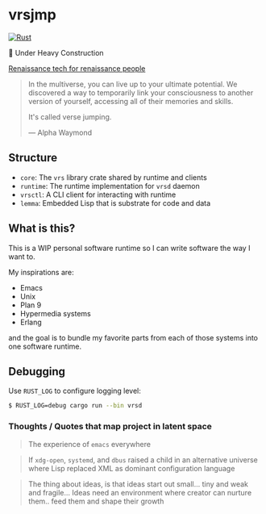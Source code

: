# vrsjmp

[![Rust](https://github.com/leoshimo/vrsjmp/actions/workflows/rust.yml/badge.svg?branch=main)](https://github.com/leoshimo/vrsjmp/actions/workflows/rust.yml)

🚧 Under Heavy Construction

[Renaissance tech for renaissance people](https://web.archive.org/web/20210428062809/https://twitter.com/dhh/status/1341758748717510659)

> In the multiverse, you can live up to your ultimate potential. We discovered a
> way to temporarily link your consciousness to another version of yourself,
> accessing all of their memories and skills.
>
> It's called verse jumping.
>
> — Alpha Waymond

## Structure

- `core`: The `vrs` library crate shared by runtime and clients
- `runtime`: The runtime implementation for `vrsd` daemon
- `vrsctl`: A CLI client for interacting with runtime
- `lemma`: Embedded Lisp that is substrate for code and data

## What is this?

This is a WIP personal software runtime so I can write software the way I want to.

My inspirations are:

- Emacs
- Unix
- Plan 9
- Hypermedia systems
- Erlang

and the goal is to bundle my favorite parts from each of those systems into one software runtime.

## Debugging

Use `RUST_LOG` to configure logging level:

```sh
$ RUST_LOG=debug cargo run --bin vrsd
```

### Thoughts / Quotes that map project in latent space


> The experience of `emacs` everywhere

> If `xdg-open`, `systemd`, and `dbus` raised a child in an alternative universe where Lisp replaced XML as dominant configuration language

> The thing about ideas, is that ideas start out small... tiny and weak and fragile... Ideas need an environment where creator can nurture them.. feed them and shape their growth
